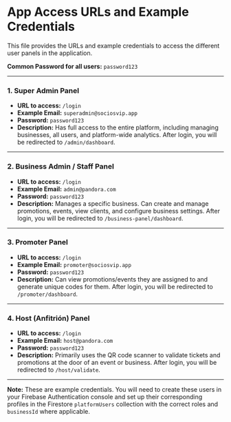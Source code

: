 # App Access URLs and Example Credentials

This file provides the URLs and example credentials to access the different user panels in the application.

**Common Password for all users:** `password123`

---

### 1. Super Admin Panel

-   **URL to access:** `/login`
-   **Example Email:** `superadmin@sociosvip.app`
-   **Password:** `password123`
-   **Description:** Has full access to the entire platform, including managing businesses, all users, and platform-wide analytics. After login, you will be redirected to `/admin/dashboard`.

---

### 2. Business Admin / Staff Panel

-   **URL to access:** `/login`
-   **Example Email:** `admin@pandora.com`
-   **Password:** `password123`
-   **Description:** Manages a specific business. Can create and manage promotions, events, view clients, and configure business settings. After login, you will be redirected to `/business-panel/dashboard`.

---

### 3. Promoter Panel

-   **URL to access:** `/login`
-   **Example Email:** `promoter@sociosvip.app`
-   **Password:** `password123`
-   **Description:** Can view promotions/events they are assigned to and generate unique codes for them. After login, you will be redirected to `/promoter/dashboard`.

---

### 4. Host (Anfitrión) Panel

-   **URL to access:** `/login`
-   **Example Email:** `host@pandora.com`
-   **Password:** `password123`
-   **Description:** Primarily uses the QR code scanner to validate tickets and promotions at the door of an event or business. After login, you will be redirected to `/host/validate`.

---

**Note:** These are example credentials. You will need to create these users in your Firebase Authentication console and set up their corresponding profiles in the Firestore `platformUsers` collection with the correct roles and `businessId` where applicable.
